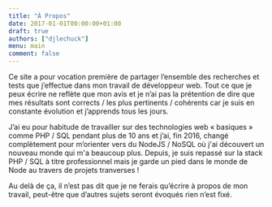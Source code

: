 ```yaml
---
title: "À Propos"
date: 2017-01-01T00:00:00+01:00
draft: true
authors: ["djlechuck"]
menu: main
comment: false
---
```


Ce site a pour vocation première de partager l’ensemble des recherches et tests
que j’effectue dans mon travail de développeur web. Tout ce que je peux écrire
ne reflète que mon avis et je n’ai pas la prétention de dire que mes résultats
sont corrects / les plus pertinents / cohérents car je suis en constante
évolution et j’apprends tous les jours.

J’ai eu pour habitude de travailler sur des technologies web « basiques » comme
PHP / SQL pendant plus de 10 ans et j’ai, fin 2016, changé complètement pour
m’orienter vers du NodeJS / NoSQL où j'ai découvert un nouveau monde qui
m'a beaucoup plus. Depuis, je suis repassé sur la stack PHP / SQL à titre
professionnel mais je garde un pied dans le monde de Node au travers de projets
tranverses !

Au delà de ça, il n’est pas dit que je ne ferais qu’écrire à propos de mon
travail, peut-être que d’autres sujets seront évoqués rien n’est fixé.

